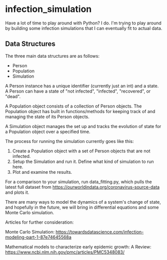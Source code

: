 # infection_simulation

Have a lot of time to play around with Python? I do. I'm trying to play around
by building some infection simulations that I can eventually fit to actual data.

## Data Structures
The three main data structures are as follows:
- Person
- Population
- Simulation

A Person instance has a unique identifier (currently just an int) and a state.
A Person can have a state of "not infected", "infected", "recovered", or "dead".

A Population object consists of a collection of Person objects. The Population
object has built in functions/methods for keeping track of and managing the
state of its Person objects.

A Simulation object manages the set up and tracks the evolution of state for a
Population object over a specified time.

The process for running the simulation currently goes like this:
1. Create a Population object with a set of Person objects that are not infected.
2. Setup the Simulation and run it. Define what kind of simulation to run here.
3. Plot and examine the results.

For a comparison to your simulation, run data_fitting.py, which pulls the latest
full dataset from https://ourworldindata.org/coronavirus-source-data and plots it. 

There are many ways to model the dynamics of a system's change of state, and
hopefully in the future, we will bring in differential equations and some Monte
Carlo simulation.

Articles for further consideration:

  Monte Carlo Simulation: https://towardsdatascience.com/infection-modeling-part-1-87e74645568a

  Mathematical models to characterize early epidemic growth: A Review: https://www.ncbi.nlm.nih.gov/pmc/articles/PMC5348083/

